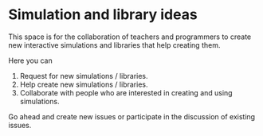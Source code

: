 # Simulation and library ideas
This space is for the collaboration of teachers and programmers to create new interactive simulations and libraries that help creating them.

Here you can
1. Request for new simulations / libraries.
2. Help create new simulations / libraries.
3. Collaborate with people who are interested in creating and using simulations.

Go ahead and create new issues or participate in the discussion of existing issues.
